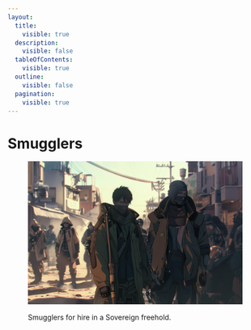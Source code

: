 ```yaml
---
layout:
  title:
    visible: true
  description:
    visible: false
  tableOfContents:
    visible: true
  outline:
    visible: false
  pagination:
    visible: true
---
```


# Smugglers

<figure><img src="../../../.gitbook/assets/smugglers-8743.png" alt=""><figcaption><p>Smugglers for hire in a Sovereign freehold.</p></figcaption></figure>
